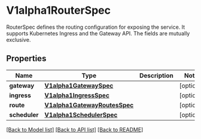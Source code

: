 # V1alpha1RouterSpec

RouterSpec defines the routing configuration for exposing the service. It supports Kubernetes Ingress and the Gateway API. The fields are mutually exclusive.
## Properties
Name | Type | Description | Notes
------------ | ------------- | ------------- | -------------
**gateway** | [**V1alpha1GatewaySpec**](V1alpha1GatewaySpec.md) |  | [optional] 
**ingress** | [**V1alpha1IngressSpec**](V1alpha1IngressSpec.md) |  | [optional] 
**route** | [**V1alpha1GatewayRoutesSpec**](V1alpha1GatewayRoutesSpec.md) |  | [optional] 
**scheduler** | [**V1alpha1SchedulerSpec**](V1alpha1SchedulerSpec.md) |  | [optional] 

[[Back to Model list]](../README.md#documentation-for-models) [[Back to API list]](../README.md#documentation-for-api-endpoints) [[Back to README]](../README.md)


